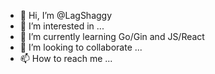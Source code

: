 - 👋 Hi, I’m @LagShaggy
- 👀 I’m interested in ...
- 🌱 I’m currently learning Go/Gin and JS/React
- 💞️ I’m looking to collaborate ...
- 📫 How to reach me ...

<!---
LagShaggy/LagShaggy is a ✨ special ✨ repository because its `README.md` (this file) appears on your GitHub profile.
You can click the Preview link to take a look at your changes.
--->

